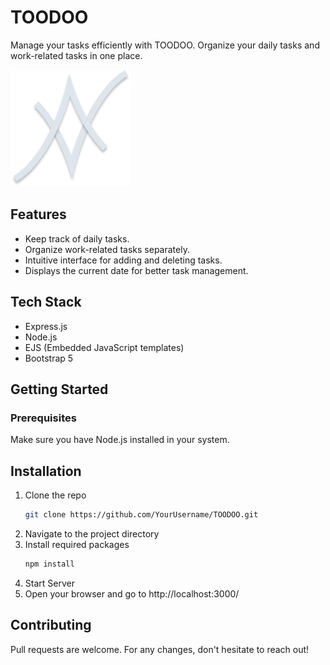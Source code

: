  # TOODOO

Manage your tasks efficiently with TOODOO. Organize your daily tasks and work-related tasks in one place.

![TOODOO Logo](./public/images/logo.png)

## Features
- Keep track of daily tasks.
- Organize work-related tasks separately.
- Intuitive interface for adding and deleting tasks.
- Displays the current date for better task management.

## Tech Stack
- Express.js
- Node.js
- EJS (Embedded JavaScript templates)
- Bootstrap 5

## Getting Started
### Prerequisites
Make sure you have Node.js installed in your system.

## Installation
1. Clone the repo
   ```sh
   git clone https://github.com/YourUsername/TOODOO.git
2. Navigate to the project directory
3. Install required packages
      ```sh
   npm install
4. Start Server
5. Open your browser and go to http://localhost:3000/

## Contributing
Pull requests are welcome. For any changes, don't hesitate to reach out!






